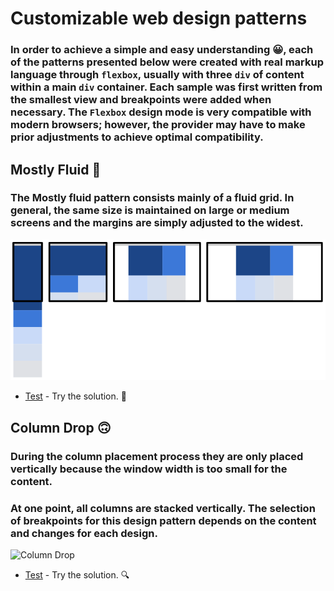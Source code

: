 # Customizable web design patterns
### In order to achieve a simple and easy understanding 😀, each of the patterns presented below were created with real markup language through ```flexbox```, usually with three ```div``` of content within a main ```div``` container. Each sample was first written from the smallest view and breakpoints were added when necessary. The ```Flexbox``` design mode is very compatible with modern browsers; however, the provider may have to make prior adjustments to achieve optimal compatibility.

## Mostly Fluid 🚀
### The Mostly fluid pattern consists mainly of a fluid grid. In general, the same size is maintained on large or medium screens and the margins are simply adjusted to the widest.
![Mostly Fluid](https://github.com/martinEchavez/Customizable-web-design-patterns/blob/master/IMG/Mostly.PNG)
* [Test](https://googlesamples.github.io/web-fundamentals/fundamentals/design-and-ux/responsive/mostly-fluid.html) - Try the solution. 👀

## Column Drop 🙃
### During the column placement process they are only placed vertically because the window width is too small for the content.

### At one point, all columns are stacked vertically. The selection of breakpoints for this design pattern depends on the content and changes for each design.
![Column Drop]()
* [Test](https://googlesamples.github.io/web-fundamentals/fundamentals/design-and-ux/responsive/column-drop.html) - Try the solution. 🔍